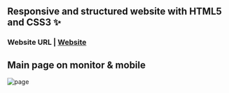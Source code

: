 ## Responsive and structured website with HTML5 and CSS3 ✨

### Website URL | [Website](https://structured-code.netlify.app/)

## Main page on monitor & mobile
![page](https://github.com/VitorPaiola/Landing-Page/assets/79052805/cc8cf7c0-8e09-47e4-9fb3-150c57993de8)
